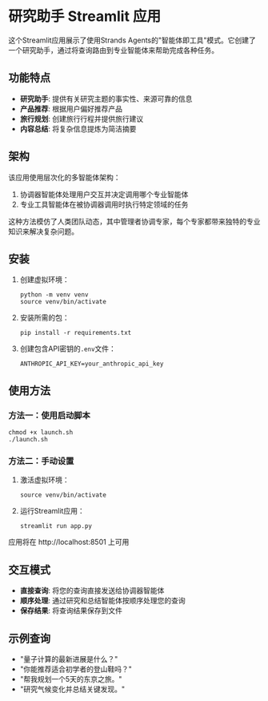 # 研究助手 Streamlit 应用

这个Streamlit应用展示了使用Strands Agents的"智能体即工具"模式。它创建了一个研究助手，通过将查询路由到专业智能体来帮助完成各种任务。

## 功能特点

- **研究助手**: 提供有关研究主题的事实性、来源可靠的信息
- **产品推荐**: 根据用户偏好推荐产品
- **旅行规划**: 创建旅行行程并提供旅行建议
- **内容总结**: 将复杂信息提炼为简洁摘要

## 架构

该应用使用层次化的多智能体架构：

1. 协调器智能体处理用户交互并决定调用哪个专业智能体
2. 专业工具智能体在被协调器调用时执行特定领域的任务

这种方法模仿了人类团队动态，其中管理者协调专家，每个专家都带来独特的专业知识来解决复杂问题。

## 安装

1. 创建虚拟环境：
   ```
   python -m venv venv
   source venv/bin/activate
   ```

2. 安装所需的包：
   ```
   pip install -r requirements.txt
   ```

3. 创建包含API密钥的`.env`文件：
   ```
   ANTHROPIC_API_KEY=your_anthropic_api_key
   ```

## 使用方法

### 方法一：使用启动脚本

```
chmod +x launch.sh
./launch.sh
```

### 方法二：手动设置

1. 激活虚拟环境：
   ```
   source venv/bin/activate
   ```

2. 运行Streamlit应用：
   ```
   streamlit run app.py
   ```

应用将在 http://localhost:8501 上可用

## 交互模式

- **直接查询**: 将您的查询直接发送给协调器智能体
- **顺序处理**: 通过研究和总结智能体按顺序处理您的查询
- **保存结果**: 将查询结果保存到文件

## 示例查询

- "量子计算的最新进展是什么？"
- "你能推荐适合初学者的登山鞋吗？"
- "帮我规划一个5天的东京之旅。"
- "研究气候变化并总结关键发现。"